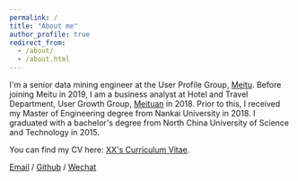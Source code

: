 ```yaml
---
permalink: /
title: "About me"
author_profile: true
redirect_from: 
  - /about/
  - /about.html
---
```


I'm a senior data mining engineer at the User Profile Group, [Meitu](https://www.meitu.com/en). Before joining Meitu in 2019, I am a business analyst at Hotel and Travel Department, User Growth Group, [Meituan](https://www.meituan.com/en-US/about-us) in 2018. Prior to this, I received my Master of Engineering degree from Nankai University in 2018. I graduated with a bachelor's degree from North China University of Science and Technology in 2015.


You can find my CV here: [XX's Curriculum Vitae](../assets/Curriculum_Vitae.pdf).

[Email](mailto:XX@stu.pku.edu.cn) / [Github](https://github.com/QiuDi233) / [Wechat](../images/wechat.jpg) 
